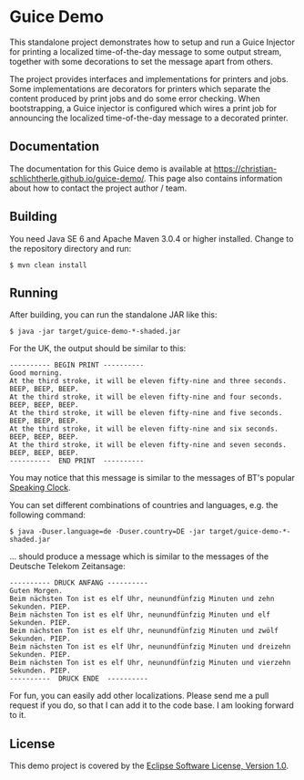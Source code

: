 # Guice Demo

This standalone project demonstrates how to setup and run a Guice Injector for
printing a localized time-of-the-day message to some output stream, together
with some decorations to set the message apart from others.

The project provides interfaces and implementations for printers and jobs.
Some implementations are decorators for printers which separate the content
produced by print jobs and do some error checking.
When bootstrapping, a Guice injector is configured which wires a print job
for announcing the localized time-of-the-day message to a decorated printer.

## Documentation

The documentation for this Guice demo is available at
<https://christian-schlichtherle.github.io/guice-demo/>.
This page also contains information about how to contact the project
author / team.

## Building

You need Java SE 6 and Apache Maven 3.0.4 or higher installed.
Change to the repository directory and run:

    $ mvn clean install

## Running

After building, you can run the standalone JAR like this:

    $ java -jar target/guice-demo-*-shaded.jar

For the UK, the output should be similar to this:

    ---------- BEGIN PRINT ----------
    Good morning.
    At the third stroke, it will be eleven fifty-nine and three seconds. BEEP, BEEP, BEEP.
    At the third stroke, it will be eleven fifty-nine and four seconds. BEEP, BEEP, BEEP.
    At the third stroke, it will be eleven fifty-nine and five seconds. BEEP, BEEP, BEEP.
    At the third stroke, it will be eleven fifty-nine and six seconds. BEEP, BEEP, BEEP.
    At the third stroke, it will be eleven fifty-nine and seven seconds. BEEP, BEEP, BEEP.
    ----------  END PRINT  ----------

You may notice that this message is similar to the messages of BT's popular
[Speaking Clock](http://en.wikipedia.org/wiki/Speaking_clock).

You can set different combinations of countries and languages,
e.g. the following command:

    $ java -Duser.language=de -Duser.country=DE -jar target/guice-demo-*-shaded.jar

... should produce a message which is similar to the messages of the Deutsche
Telekom Zeitansage:

    ---------- DRUCK ANFANG ----------
    Guten Morgen.
    Beim nächsten Ton ist es elf Uhr, neunundfünfzig Minuten und zehn Sekunden. PIEP.
    Beim nächsten Ton ist es elf Uhr, neunundfünfzig Minuten und elf Sekunden. PIEP.
    Beim nächsten Ton ist es elf Uhr, neunundfünfzig Minuten und zwölf Sekunden. PIEP.
    Beim nächsten Ton ist es elf Uhr, neunundfünfzig Minuten und dreizehn Sekunden. PIEP.
    Beim nächsten Ton ist es elf Uhr, neunundfünfzig Minuten und vierzehn Sekunden. PIEP.
    ----------  DRUCK ENDE  ----------

For fun, you can easily add other localizations. Please send me a pull request
if you do, so that I can add it to the code base. I am looking forward to it.

## License

This demo project is covered by the
[Eclipse Software License, Version 1.0](http://www.eclipse.org/legal/epl-v10.html).
